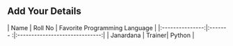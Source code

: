 ## Add Your Details
| Name           | Roll No | Favorite Programming Language |
|:---------------:|:------- :|:------------------------------:|
| Janardana | Trainer| Python       |

